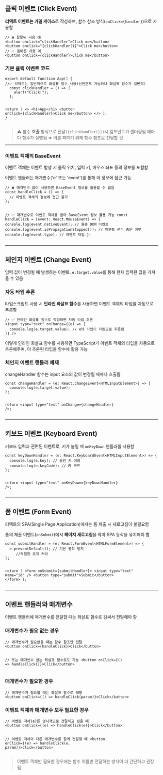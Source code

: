 <h2 id="클릭-이벤트-click-event">클릭 이벤트 (Click Event)</h2>
<p><strong>리액트 이벤트는 카멜 케이스</strong>로 작성하며, 함수 참조 방식(<code>onClick={handler}</code>)으로 사용함</p>
<pre><code class="language-tsx">// ❌ 잘못된 사용 예
&lt;button onclick=&quot;clickHandler&quot;&gt;Click me&lt;/button&gt;
&lt;button onclick=&quot;{clickHandler()}&quot;&gt;Click me&lt;/button&gt;
// ✅ 올바른 사용 예
&lt;button onClick={clickHandler}&gt;Click me&lt;/button&gt;</code></pre>
<h3 id="기본-클릭-이벤트-코드">기본 클릭 이벤트 코드</h3>
<pre><code class="language-tsx">export default function App() {
//✅ 리액트는 일반적으로 화살표 함수 사용(선언문도 가능하나 화살표 함수가 일반적)
  const clickHandler = () =&gt; {
    alert(&quot;Click!&quot;);
  };

  return (
    &lt;&gt;
      &lt;h1&gt;App&lt;/h1&gt;
      &lt;button onClick={clickHandler}&gt;Click me&lt;/button&gt;
    &lt;/&gt;
  );
}</code></pre>
<blockquote>
<p>⚠️ 함수 <strong>호출</strong> 방식으로 전달<code>({clickHandler()})</code>시 컴포넌트가 렌더링될 때마다 함수가 실행됨
⇒ 이를 피하기 위해 함수 참조로 전달할 것</p>
</blockquote>
<hr />
<h3 id="이벤트-객체의-baseevent">이벤트 객체의 BaseEvent</h3>
<p>이벤트 객체는 이벤트 발생 시 클릭 위치, 입력 키, 마우스 좌표 등의 정보를 포함함</p>
<p>이벤트 핸들러는 매개변수('e' 또는 'event')를 통해 이 정보에 접근 가능</p>
<pre><code class="language-tsx">// ❌ 매개변수 없이 사용하면 BaseEvent 정보를 활용할 수 없음
const handleClick = () =&gt; {
  // 이벤트 객체의 정보에 접근 불가
};

// ✅ 매개변수로 이벤트 객체를 받아 BaseEvent 정보 활용 가능
const handleClick = (event: React.MouseEvent) =&gt; {
  console.log(event.nativeEvent); // 원본 DOM 이벤트
  console.log(event.isPropagationStopped()); // 이벤트 전파 중단 여부
  console.log(event.type); // 이벤트 타입
};</code></pre>
<hr />
<h2 id="체인지-이벤트-change-event">체인지 이벤트 (Change Event)</h2>
<p>입력 값이 변경될 때 발생하는 이벤트. <code>e.target.value</code>를 통해 현재 입력된 값을 가져올 수 있음</p>
<h3 id="자동-타입-추론">자동 타입 추론</h3>
<p>타입스크립트 사용 시 <strong>인라인 화살표 함수</strong>를 사용하면 이벤트 객체의 타입을 자동으로 추론함</p>
<pre><code class="language-tsx">// ✅ 인라인 화살표 함수로 작성하면 자동 타입 추론
&lt;input type=&quot;text&quot; onChange={(e) =&gt; {
  console.log(e.target.value); // e의 타입이 자동으로 추론됨
}} /&gt;</code></pre>
<p>이렇게 인라인 화살표 함수를 사용하면 TypeScript가 이벤트 객체의 타입을 자동으로 추론해주며, 이 추론된 타입을 함수에 활용 가능</p>
<h3 id="체인지-이벤트-핸들러-예제">체인지 이벤트 핸들러 예제</h3>
<p>changeHandler 함수는 input 요소의 값이 변경될 때마다 호출됨</p>
<pre><code class="language-tsx">const changeHandler = (e: React.ChangeEvent&lt;HTMLInputElement&gt;) =&gt; {
  console.log(e.target.value);
};

return &lt;input type=&quot;text&quot; onChange={changeHandler} /&gt;;</code></pre>
<hr />
<h2 id="키보드-이벤트-keyboard-event">키보드 이벤트 (Keyboard Event)</h2>
<p>키보드 입력과 관련된 이벤트로, 키가 눌릴 때 <code>onKeyDown</code> 핸들러를 사용함</p>
<pre><code class="language-tsx">const keyDownHandler = (e: React.KeyboardEvent&lt;HTMLInputElement&gt;) =&gt; {
  console.log(e.key); // 눌린 키 이름
  console.log(e.keyCode); // 키 코드
};

return &lt;input type=&quot;text&quot; onKeyDown={keyDownHandler} /&gt;;</code></pre>
<hr />
<h2 id="폼-이벤트-form-event">폼 이벤트 (Form Event)</h2>
<p>리액트의 SPA(Single Page Application)에서는 폼 제출 시 새로고침이 불필요함</p>
<p>폼의 제출 이벤트(<code>onSubmit</code>)에서 <strong>페이지 새로고침</strong>을 막아 SPA 동작을 유지해야 함</p>
<pre><code class="language-tsx">const submitHandler = (e: React.FormEvent&lt;HTMLFormElement&gt;) =&gt; {
  e.preventDefault(); // 기본 동작 방지
     //적절한 로직 처리
};

return (
  &lt;form onSubmit={submitHandler}&gt;
    &lt;input type=&quot;text&quot; name=&quot;id&quot; /&gt;
    &lt;button type=&quot;submit&quot;&gt;Submit&lt;/button&gt;
  &lt;/form&gt;
);</code></pre>
<hr />
<h2 id="이벤트-핸들러와-매개변수">이벤트 핸들러와 매개변수</h2>
<p>이벤트 핸들러에 매개변수를 전달할 때는 화살표 함수로 감싸서 전달해야 함</p>
<h3 id="매개변수가-필요-없는-경우">매개변수가 필요 없는 경우</h3>
<pre><code class="language-tsx">// 매개변수가 필요없을 때는 함수 참조만 전달
&lt;button onClick={handleClick}&gt;Click&lt;/button&gt;

// 또는 매개변수 없는 화살표 함수로도 가능
&lt;button onClick={() =&gt; handleClick()}&gt;Click&lt;/button&gt;</code></pre>
<h3 id="매개변수가-필요한-경우">매개변수가 필요한 경우</h3>
<pre><code class="language-tsx">// 매개변수가 필요할 때는 화살표 함수로 래핑
&lt;button onClick={() =&gt; handleClick(param)}&gt;Click&lt;/button&gt;</code></pre>
<h3 id="이벤트-객체와-매개변수-모두-필요한-경우">이벤트 객체와 매개변수 모두 필요한 경우</h3>
<pre><code class="language-tsx">// 이벤트 객체(e)를 명시적으로 전달하고 싶을 때
&lt;button onClick={(e) =&gt; handleClick(e)}&gt;Click&lt;/button&gt;

// 이벤트 객체와 다른 매개변수를 함께 전달할 때
&lt;button onClick={(e) =&gt; handleClick(e, param)}&gt;Click&lt;/button&gt;</code></pre>
<blockquote>
<p>이벤트 객체만 필요한 경우에는 함수 이름만 전달하는 방식이 더 간단하고 권장됨</p>
</blockquote>